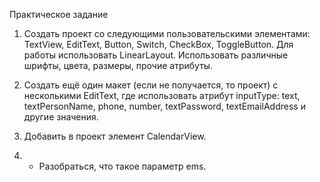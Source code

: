 Практическое задание
1. Создать проект со следующими пользовательскими элементами:
TextView, EditText, Button, Switch, CheckBox, ToggleButton.
Для работы использовать LinearLayout.
Использовать различные шрифты, цвета, размеры, прочие атрибуты.

2. Создать ещё один макет (если не получается, то проект) с несколькими EditText,
где использовать атрибут inputType: text, textPersonName, phone, number, textPassword,
textEmailAddress и другие значения.
3. Добавить в проект элемент CalendarView.
4. * Разобраться, что такое параметр ems.